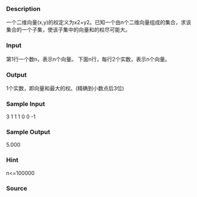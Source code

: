 
### Description
一个二维向量(x,y)的权定义为x2+y2。已知一个由n个二维向量组成的集合，求该集合的一个子集，使该子集中的向量和的权尽可能大。


### Input
第1行一个数n，表示n个向量。
下面n行，每行2个实数，表示n个向量。


### Output
1个实数，即向量和最大的权。(精确到小数点后3位)


### Sample Input
3
1 1
1 0
0 -1

### Sample Output
5.000


### Hint
n<=100000

### Source
